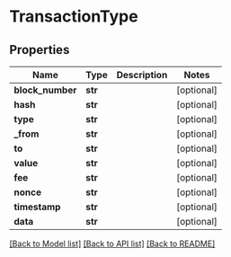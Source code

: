 # TransactionType

## Properties
Name | Type | Description | Notes
------------ | ------------- | ------------- | -------------
**block_number** | **str** |  | [optional] 
**hash** | **str** |  | [optional] 
**type** | **str** |  | [optional] 
**_from** | **str** |  | [optional] 
**to** | **str** |  | [optional] 
**value** | **str** |  | [optional] 
**fee** | **str** |  | [optional] 
**nonce** | **str** |  | [optional] 
**timestamp** | **str** |  | [optional] 
**data** | **str** |  | [optional] 

[[Back to Model list]](../README.md#documentation-for-models) [[Back to API list]](../README.md#documentation-for-api-endpoints) [[Back to README]](../README.md)



